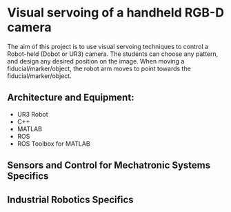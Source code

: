 # Visual servoing of a handheld RGB-D camera

The aim of this project is to use visual servoing techniques to control a Robot-held (Dobot or UR3) camera. 
The students can choose any pattern, and design any desired position on the image. 
When moving a fiducial/marker/object, the robot arm moves to point towards the fiducial/marker/object.

## Architecture and Equipment:
- UR3 Robot
- C++
- MATLAB
- ROS
- ROS Toolbox for MATLAB

## Sensors and Control for Mechatronic Systems Specifics

## Industrial Robotics Specifics

